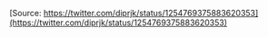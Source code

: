 [Source: https://twitter.com/diprjk/status/1254769375883620353](https://twitter.com/diprjk/status/1254769375883620353)